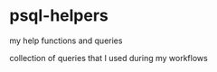 # psql-helpers
my help functions and queries

collection of queries that I used during my workflows
